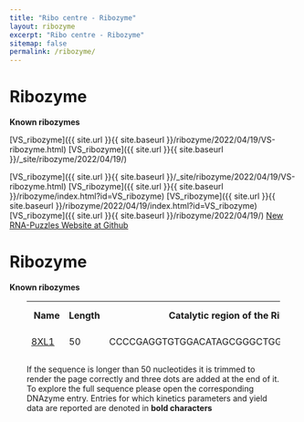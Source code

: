 ```yaml
---
title: "Ribo centre - Ribozyme"
layout: ribozyme
excerpt: "Ribo centre - Ribozyme"
sitemap: false
permalink: /ribozyme/
---
```


# Ribozyme

**Known ribozymes**

[VS_ribozyme]({{ site.url }}{{ site.baseurl }}/ribozyme/2022/04/19/VS-ribozyme.html)
[VS_ribozyme]({{ site.url }}{{ site.baseurl }}/_site/ribozyme/2022/04/19/)
<!--Read more [here]({{ site.url }}{{ site.baseurl }}/ribozyme/2022/04/19/VS-ribozyme.html)-->
<!--[VS_ribozyme]({{ site.url }}{{ site.baseurl }}/structure/index.html?id=VS_ribozyme)-->
[VS_ribozyme]({{ site.url }}{{ site.baseurl }}/_site/ribozyme/2022/04/19/VS-ribozyme.html)
[VS_ribozyme]({{ site.url }}{{ site.baseurl }}/ribozyme/index.html?id=VS_ribozyme)
[VS_ribozyme]({{ site.url }}{{ site.baseurl }}/ribozyme/2022/04/19/index.html?id=VS_ribozyme)
[VS_ribozyme]({{ site.url }}{{ site.baseurl }}/ribozyme/2022/04/19/)
<a href="/blog/2018/01/25/new-rna-puzzles-website-at-github/" itemprop="url">New RNA-Puzzles Website at Github</a>
# Ribozyme

**Known ribozymes**

<!--<html lang="en">
  <head>
    <meta charset="utf-8">
  </head>
    <tbody>
        <table id="table_id" class="table table-striped table-bordered" cellspacing="0" width="100%">
        <tr>
        <th>ribozymes</th>   
        </tr>
        <tr>
        <td><a href="https://www.ribocentre.org/ribozyme/2022/04/19/index.html?id=VS_ribozyme" itemprop="url">VS</a></td>
        </tr>
        <tr>
        <td><a href="https://www.ncbi.nlm.nih.gov/pubmed/16086354/">16086354</a></td>
        </tr>
        <tr>
        <td><a href="https://www.ncbi.nlm.nih.gov/pubmed/16086354/">16086354</a></td>
        </tr>
        <tr>
        <td><a href="https://www.ncbi.nlm.nih.gov/pubmed/16086354/">16086354</a></td>
        </tr>
        <tr>
        <td><a href="https://www.ncbi.nlm.nih.gov/pubmed/16086354/">16086354</a></td>
        </tr>
        </table>
    </tbody>
</html>-->

 <div  style="padding-top: 0px; padding-bottom: 50px; padding-left: 30px; padding-right: 30px;">



<table id="dnazymes_table" class="table table-striped table-bordered" cellspacing="0" width="100%">
  <thead>
    <tr>
      <th><a href="/DNAmoreDB/help#help5"><i class="fas fa-question-circle"></i></a>&nbsp;Name</th>
      <th>Length</th>
      <th><a href="/DNAmoreDB/help#help12"><i class="fas fa-question-circle"></i></a>&nbsp;Catalytic region of the Ribozyme</th>
      <th><a href="/DNAmoreDB/help#help4"><i class="fas fa-question-circle"></i></a>&nbsp;Reaction</th>
      <th><a href="/DNAmoreDB/help#help6"><i class="fas fa-question-circle"></i></a>&nbsp;Metal ions/cofactors</th>
    </tr>
    <tr>
      <td name="td0"><a href="https://www.ncbi.nlm.nih.gov/pubmed/16086354">8XL1</a></td>
      <td name="td1">50</td>
      <td name="td2">CCCCGAGGTGTGGACATAGCGGGCTGGTGTGGCGCGCAGT...</td>
      <td name="td3">RNA ligation</td>
      <td name="td4">Mn2+</td>
    </tr>
  </thead>
</table>

<script>
$('#dnazymes_table').DataTable( {
    deferRender: true,
    ajax: {
      type: "GET",
      dataType: 'json',
      data:{
          "sf_reaction":"all",
          "sf_metal_ion":"all",
          "sf_reportedin":"m",
          "sf_kinetics":"all"
          },
      url: '/DNAmoreDB/dnazymes/apidnazymes',
    },
    columns: [
      { data: 'name' },
      {  data: 'length' },
      {  data: 'e' },
      {  data: 'reaction' },
      {  data: 'metal_ions' }
    ],
    "order": [], // this is needed to preserve the order of the table outputted by view.py
    "processing": true,
    "scrollX": true,
    "scrollY": "550px",
    "scrollCollapse": true,
    "paging": false,

    "dom": 'Bfrtip',
    "buttons": [
      {
        extend: 'pdfHtml5',
        orientation: 'landscape',
        pageSize: 'LEGAL'
      },
    'csv', 'print',
    ],
} );
</script>
If the sequence is longer than 50 nucleotides it is trimmed to render the page correctly and three dots are added at the end of it.
To explore the full sequence please open the corresponding DNAzyme entry. Entries for which kinetics parameters and yield data are reported are denoted in <b>bold characters</b>





